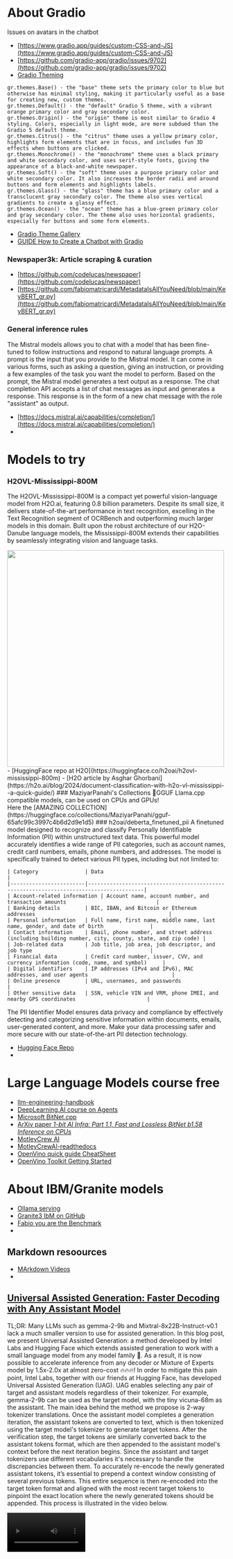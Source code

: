 # About Gradio
Issues on avatars in the chatbot
- [https://www.gradio.app/guides/custom-CSS-and-JS](https://www.gradio.app/guides/custom-CSS-and-JS)
- [https://github.com/gradio-app/gradio/issues/9702](https://github.com/gradio-app/gradio/issues/9702)
- [Gradio Theming](https://www.gradio.app/guides/theming-guide)
```
gr.themes.Base() - the "base" theme sets the primary color to blue but otherwise has minimal styling, making it particularly useful as a base for creating new, custom themes.
gr.themes.Default() - the "default" Gradio 5 theme, with a vibrant orange primary color and gray secondary color.
gr.themes.Origin() - the "origin" theme is most similar to Gradio 4 styling. Colors, especially in light mode, are more subdued than the Gradio 5 default theme.
gr.themes.Citrus() - the "citrus" theme uses a yellow primary color, highlights form elements that are in focus, and includes fun 3D effects when buttons are clicked.
gr.themes.Monochrome() - the "monochrome" theme uses a black primary and white secondary color, and uses serif-style fonts, giving the appearance of a black-and-white newspaper.
gr.themes.Soft() - the "soft" theme uses a purpose primary color and white secondary color. It also increases the border radii and around buttons and form elements and highlights labels.
gr.themes.Glass() - the "glass" theme has a blue primary color and a transclucent gray secondary color. The theme also uses vertical gradients to create a glassy effect.
gr.themes.Ocean() - the "ocean" theme has a blue-green primary color and gray secondary color. The theme also uses horizontal gradients, especially for buttons and some form elements.
```
- [Gradio Theme Gallery](https://huggingface.co/spaces/gradio/theme-gallery)
- [GUIDE How to Create a Chatbot with Gradio](https://www.gradio.app/guides/creating-a-chatbot-fast)

### Newspaper3k: Article scraping & curation
- [https://github.com/codelucas/newspaper](https://github.com/codelucas/newspaper)
- [https://github.com/fabiomatricardi/MetadataIsAllYouNeed/blob/main/KeyBERT_gr.py](https://github.com/fabiomatricardi/MetadataIsAllYouNeed/blob/main/KeyBERT_gr.py)


### General inference rules
The Mistral models allows you to chat with a model that has been fine-tuned to follow instructions and respond to natural language prompts. A prompt is the input that you provide to the Mistral model. It can come in various forms, such as asking a question, giving an instruction, or providing a few examples of the task you want the model to perform. Based on the prompt, the Mistral model generates a text output as a response.
The chat completion API accepts a list of chat messages as input and generates a response. This response is in the form of a new chat message with the role "assistant" as output.
- [https://docs.mistral.ai/capabilities/completion/](https://docs.mistral.ai/capabilities/completion/)
- 

# Models to try
### H2OVL-Mississippi-800M
The H2OVL-Mississippi-800M is a compact yet powerful vision-language model from H2O.ai, featuring 0.8 billion parameters. Despite its small size, it delivers state-of-the-art performance in text recognition, excelling in the Text Recognition segment of OCRBench and outperforming much larger models in this domain. Built upon the robust architecture of our H2O-Danube language models, the Mississippi-800M extends their capabilities by seamlessly integrating vision and language tasks.

<img src='https://huggingface.co/h2oai/h2ovl-mississippi-800m/resolve/main/assets/text_recognition.png' width=500>
- [HuggingFace repo at H2O](https://huggingface.co/h2oai/h2ovl-mississippi-800m)
- [H2O article by Asghar Ghorbani](https://h2o.ai/blog/2024/document-classification-with-h2o-vl-mississippi--a-quick-guide/)
### MaziyarPanahi's Collections
🚀GGUF Llama.cpp compatible models, can be used on CPUs and GPUs!<br>
Here the [AMAZING COLLECTION](https://huggingface.co/collections/MaziyarPanahi/gguf-65afc99c3997c4b6d2d9e1d5)
### h2oai/deberta_finetuned_pii
A finetuned model designed to recognize and classify Personally Identifiable Information (PII) within unstructured text data. This powerful model accurately identifies a wide range of PII categories, such as account names, credit card numbers, emails, phone numbers, and addresses. The model is specifically trained to detect various PII types, including but not limited to:

```
| Category               | Data                                                                                   |
|------------------------|----------------------------------------------------------------------------------------|
| Account-related information | Account name, account number, and transaction amounts                             |
| Banking details        | BIC, IBAN, and Bitcoin or Ethereum addresses                                           |
| Personal information   | Full name, first name, middle name, last name, gender, and date of birth               |
| Contact information    | Email, phone number, and street address (including building number, city, county, state, and zip code) |
| Job-related data       | Job title, job area, job descriptor, and job type                                      |
| Financial data         | Credit card number, issuer, CVV, and currency information (code, name, and symbol)     |
| Digital identifiers    | IP addresses (IPv4 and IPv6), MAC addresses, and user agents                           |
| Online presence        | URL, usernames, and passwords                                                          |
| Other sensitive data   | SSN, vehicle VIN and VRM, phone IMEI, and nearby GPS coordinates                       |

```

The PII Identifier Model ensures data privacy and compliance by effectively detecting and categorizing sensitive information within documents, emails, user-generated content, and more. Make your data processing safer and more secure with our state-of-the-art PII detection technology.
- [Hugging Face Repo](https://huggingface.co/h2oai/deberta_finetuned_pii)
- 



# Large Language Models course free
- [llm-engineering-handbook](https://github.com/aofoegbu/llm-engineers-handbook)
- [DeepLearning.AI course on Agents](https://learn.deeplearning.ai/courses/practical-multi-ai-agents-and-advanced-use-cases-with-crewai/lesson/1/introduction)
- [Microsoft BitNet.cpp](https://github.com/microsoft/BitNet)
- [ArXiv paper *1-bit AI Infra: Part 1.1, Fast and Lossless BitNet b1.58 Inference on CPUs*](https://arxiv.org/abs/2410.16144v1)
- [MotleyCrew AI](https://motleycrew.ai/)
- [MotleyCrewAI-readthedocs](https://motleycrew.readthedocs.io/en/latest/quickstart.html)
- [OpenVino quick guide CheatSheet](https://docs.openvino.ai/2024/_static/download/OpenVINO_Quick_Start_Guide.pdf)
- [OpenVino Toolkit Getting Started](https://www.intel.com/content/www/us/en/developer/tools/openvino-toolkit/get-started.html)

# About IBM/Granite  models
- [Ollama serving](https://ollama.com/library/granite3-moe:1b)
- [Granite3 IbM on GitHub](https://github.com/ibm-granite/granite-3.0-language-models)
-  [Fabio you are the Benchmark](https://github.com/fabiomatricardi/YouAreTheBenchmark)
-  


## Markdown resoources
- [MArkdown Videos](https://github.com/Snailedlt/Markdown-Videos)
- 




## [Universal Assisted Generation: Faster Decoding with Any Assistant Model](https://huggingface.co/blog/universal_assisted_generation)
TL;DR: Many LLMs such as gemma-2-9b and Mixtral-8x22B-Instruct-v0.1 lack a much smaller version to use for assisted generation. In this blog post, we present Universal Assisted Generation: a method developed by Intel Labs and Hugging Face which extends assisted generation to work with a small language model from any model family 🤯. As a result, it is now possible to accelerate inference from any decoder or Mixture of Experts model by 1.5x-2.0x at almost zero-cost 🔥🔥🔥!
In order to mitigate this pain point, Intel Labs, together with our friends at Hugging Face, has developed Universal Assisted Generation (UAG). UAG enables selecting any pair of target and assistant models regardless of their tokenizer. For example, gemma-2-9b can be used as the target model, with the tiny vicuna-68m as the assistant.
The main idea behind the method we propose is 2-way tokenizer translations. Once the assistant model completes a generation iteration, the assistant tokens are converted to text, which is then tokenized using the target model's tokenizer to generate target tokens. After the verification step, the target tokens are similarly converted back to the assistant tokens format, which are then appended to the assistant model's context before the next iteration begins.
Since the assistant and target tokenizers use different vocabularies it's necessary to handle the discrepancies between them. To accurately re-encode the newly generated assistant tokens, it’s essential to prepend a context window consisting of several previous tokens. This entire sequence is then re-encoded into the target token format and aligned with the most recent target tokens to pinpoint the exact location where the newly generated tokens should be appended. This process is illustrated in the video below.


<video src='https://huggingface.co/datasets/huggingface/documentation-images/resolve/main/blog/universal-assisted-generation/method-animation.mov' width=180/>

```
<video width="320" height="240" controls>
  <source src="[video.mov](https://huggingface.co/datasets/huggingface/documentation-images/resolve/main/blog/universal-assisted-generation/method-animation.mov)" type="video/mp4">
</video>
```
References for videos in github:
- [https://stackoverflow.com/questions/4279611/how-to-embed-a-video-into-github-readme-md](https://stackoverflow.com/questions/4279611/how-to-embed-a-video-into-github-readme-md)
- [https://stackoverflow.com/questions/4279611/how-to-embed-a-video-into-github-readme-md/4279746#4279746](https://stackoverflow.com/questions/4279611/how-to-embed-a-video-into-github-readme-md/4279746#4279746)
- [https://github.com/alelievr/Mixture/blob/0.4.0/README.md](https://github.com/alelievr/Mixture/blob/0.4.0/README.md)
- [https://stackoverflow.com/questions/4279611/how-to-embed-a-video-into-github-readme-md](https://stackoverflow.com/questions/4279611/how-to-embed-a-video-into-github-readme-md)
- [https://www.geeksforgeeks.org/how-to-add-videos-on-readme-md-file-in-a-github-repository/](https://www.geeksforgeeks.org/how-to-add-videos-on-readme-md-file-in-a-github-repository/)



Ok




